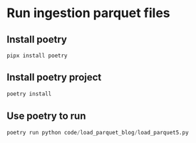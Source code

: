 # Run ingestion parquet files

## Install poetry
```shell
pipx install poetry
```

## Install poetry project
```python
poetry install
```

## Use poetry to run
```python
poetry run python code/load_parquet_blog/load_parquet5.py
```
